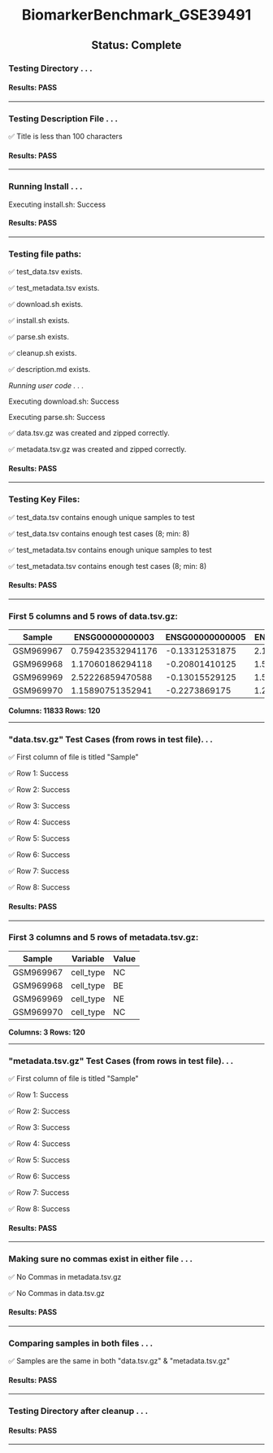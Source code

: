 <h1><center>BiomarkerBenchmark_GSE39491</center></h1>
<h2><center> Status: Complete </center></h2>


### Testing Directory . . .

#### Results: PASS
---
### Testing Description File . . .

&#9989;	Title is less than 100 characters

#### Results: PASS
---
### Running Install . . .

Executing install.sh: Success

#### Results: PASS
---

### Testing file paths:

&#9989;	test_data.tsv exists.

&#9989;	test_metadata.tsv exists.

&#9989;	download.sh exists.

&#9989;	install.sh exists.

&#9989;	parse.sh exists.

&#9989;	cleanup.sh exists.

&#9989;	description.md exists.

*Running user code . . .*

Executing download.sh: Success

Executing parse.sh: Success

&#9989;	data.tsv.gz was created and zipped correctly.

&#9989;	metadata.tsv.gz was created and zipped correctly.

#### Results: PASS
---
### Testing Key Files:

&#9989;	test_data.tsv contains enough unique samples to test

&#9989;	test_data.tsv contains enough test cases (8; min: 8)

&#9989;	test_metadata.tsv contains enough unique samples to test

&#9989;	test_metadata.tsv contains enough test cases (8; min: 8)

#### Results: PASS
---

### First 5 columns and 5 rows of data.tsv.gz:

|	Sample	|	ENSG00000000003	|	ENSG00000000005	|	ENSG00000000419	|	ENSG00000000457	|
|	---	|	---	|	---	|	---	|	---	|
|	GSM969967	|	0.759423532941176	|	-0.13312531875	|	2.15413860222222	|	0.317525506086957	|
|	GSM969968	|	1.17060186294118	|	-0.20801410125	|	1.57464724222222	|	0.321630730434783	|
|	GSM969969	|	2.52226859470588	|	-0.13015529125	|	1.59645342333333	|	0.0990446852173913	|
|	GSM969970	|	1.15890751352941	|	-0.2273869175	|	1.22849183444444	|	0.0270785452173913	|

**Columns: 11833 Rows: 120**

---
### "data.tsv.gz" Test Cases (from rows in test file). . .

&#9989;	First column of file is titled "Sample"

&#9989;	Row 1: Success

&#9989;	Row 2: Success

&#9989;	Row 3: Success

&#9989;	Row 4: Success

&#9989;	Row 5: Success

&#9989;	Row 6: Success

&#9989;	Row 7: Success

&#9989;	Row 8: Success

#### Results: PASS
---
### First 3 columns and 5 rows of metadata.tsv.gz:

|	Sample	|	Variable	|	Value	|
|	---	|	---	|	---	|
|	GSM969967	|	cell_type	|	NC	|
|	GSM969968	|	cell_type	|	BE	|
|	GSM969969	|	cell_type	|	NE	|
|	GSM969970	|	cell_type	|	NC	|

**Columns: 3 Rows: 120**

---
### "metadata.tsv.gz" Test Cases (from rows in test file). . .

&#9989;	First column of file is titled "Sample"

&#9989;	Row 1: Success

&#9989;	Row 2: Success

&#9989;	Row 3: Success

&#9989;	Row 4: Success

&#9989;	Row 5: Success

&#9989;	Row 6: Success

&#9989;	Row 7: Success

&#9989;	Row 8: Success

#### Results: PASS
---
### Making sure no commas exist in either file . . .

&#9989;	No Commas in metadata.tsv.gz

&#9989;	No Commas in data.tsv.gz

#### Results: PASS
---
### Comparing samples in both files . . .

&#9989;	Samples are the same in both "data.tsv.gz" & "metadata.tsv.gz"

#### Results: PASS

---
### Testing Directory after cleanup . . .

#### Results: PASS
---
